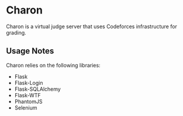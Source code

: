 # Charon
Charon is a virtual judge server that uses Codeforces infrastructure for grading.

## Usage Notes
Charon relies on the following libraries: 
* Flask
* Flask-Login
* Flask-SQLAlchemy
* Flask-WTF
* PhantomJS
* Selenium
